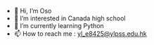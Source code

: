 - 👋 Hi, I’m Oso
- 👀 I’m interested in Canada high school 
- 🌱 I’m currently learning Python
- 📫 How to reach me : yl_e8425@ylpss.edu.hk

<!---
oso0602/oso0602 is a ✨ special ✨ repository because its `README.md` (this file) appears on your GitHub profile.
You can click the Preview link to take a look at your changes.
--->
